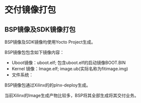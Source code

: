 # 交付镜像打包

## BSP镜像及SDK镜像打包

BSP镜像及SDK镜像均使用Yocto Project生成。

BSP镜像包包含如下镜像内容：

* Uboot镜像：uboot.elf; 包含uboot.elf的启动镜像BOOT.BIN
* Kernel 镜像：Image.elf; image.ub(实际名称为fitimage.img)
* 文件系统：

BSP镜像包通过Xilinx的的plnx-deploy生成。

当前Xilinx的Image生成产物比较多，BSP将其全部生成将其交付业务。
